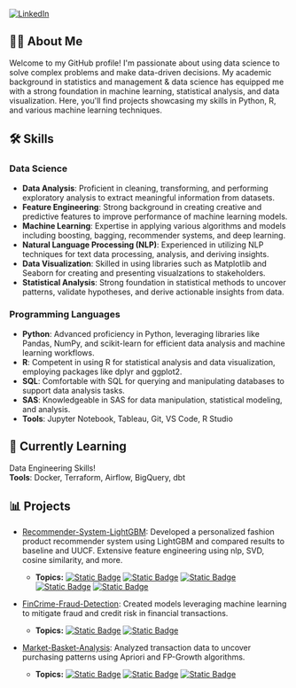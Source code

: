[![LinkedIn](https://img.shields.io/badge/linkedin-%230077B5.svg?style=for-the-badge&logo=linkedin&logoColor=white)](https://www.linkedin.com/in/blake-huebner/)

## 👨‍💻 About Me

Welcome to my GitHub profile! I'm passionate about using data science to solve complex problems and make data-driven decisions. My academic background in statistics and management & data science has equipped me with a strong foundation in machine learning, statistical analysis, and data visualization. Here, you'll find projects showcasing my skills in Python, R, and various machine learning techniques.

## 🛠 Skills

### Data Science
- **Data Analysis**: Proficient in cleaning, transforming, and performing exploratory analysis to extract meaningful information from datasets.  
- **Feature Engineering**: Strong background in creating creative and predictive features to improve performance of machine learning models.   
- **Machine Learning**: Expertise in applying various algorithms and models including boosting, bagging, recommender systems, and deep learning.  
- **Natural Language Processing (NLP)**: Experienced in utilizing NLP techniques for text data processing, analysis, and deriving insights.  
- **Data Visualization**: Skilled in using libraries such as Matplotlib and Seaborn for creating and presenting visualzations to stakeholders.  
- **Statistical Analysis**: Strong foundation in statistical methods to uncover patterns, validate hypotheses, and derive actionable insights from data.


### Programming Languages
- **Python**: Advanced proficiency in Python, leveraging libraries like Pandas, NumPy, and scikit-learn for efficient data analysis and machine learning workflows.  
- **R**: Competent in using R for statistical analysis and data visualization, employing packages like dplyr and ggplot2.  
- **SQL**: Comfortable with SQL for querying and manipulating databases to support data analysis tasks.  
- **SAS**: Knowledgeable in SAS for data manipulation, statistical modeling, and analysis.  
- **Tools**: Jupyter Notebook, Tableau, Git, VS Code, R Studio


## 🌱 Currently Learning
Data Engineering Skills!  
**Tools**: Docker, Terraform, Airflow, BigQuery, dbt

## 📊 Projects

- [Recommender-System-LightGBM](https://github.com/bhuebner3/Recommender-System-LightGBM): Developed a personalized fashion product recommender system using LightGBM and compared results to baseline and UUCF. Extensive feature engineering using nlp, SVD, cosine similarity, and more. 
  - **Topics:** [![Static Badge](https://img.shields.io/badge/recommender--system-darkblue)](https://github.com/search?q=user:bhuebner3+topic:recommender-system) [![Static Badge](https://img.shields.io/badge/boosting--algorithms-darkred)](https://github.com/search?q=user:bhuebner3+topic:boosting-algorithms) [![Static Badge](https://img.shields.io/badge/nlp-rebeccapurple)](https://github.com/search?q=user:bhuebner3+topic:nlp) [![Static Badge](https://img.shields.io/badge/collaborative--filtering-darkslategray)](https://github.com/search?q=user:bhuebner3+topic:collaborative-filtering) [![Static Badge](https://img.shields.io/badge/knn-darksalmon)](https://github.com/search?q=user:bhuebner3+topic:knn)

- [FinCrime-Fraud-Detection](https://github.com/bhuebner3/FinCrime-Fraud-Detection): Created models leveraging machine learning to mitigate fraud and credit risk in financial transactions.
  - **Topics:** [![Static Badge](https://img.shields.io/badge/boosting--algorithms-darkred)](https://github.com/search?q=user:bhuebner3+topic:boosting-algorithms) [![Static Badge](https://img.shields.io/badge/banking-darkgreen)](https://github.com/search?q=user:bhuebner3+topic:banking)

- [Market-Basket-Analysis](https://github.com/bhuebner3/Market-Basket-Analysis): Analyzed transaction data to uncover purchasing patterns using Apriori and FP-Growth algorithms.  
  - **Topics:** [![Static Badge](https://img.shields.io/badge/market--basket--analysis-darkorange)](https://github.com/search?q=user:bhuebner3+topic:market-basket-analysis) [![Static Badge](https://img.shields.io/badge/networkx-dimgray)](https://github.com/search?q=user:bhuebner3+topic:networkx) [![Static Badge](https://img.shields.io/badge/apriori-goldenrod)](https://github.com/search?q=user:bhuebner3+topic:apriori)
